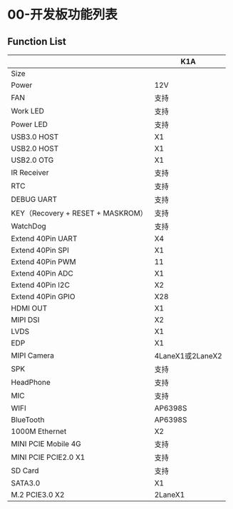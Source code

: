 # 00-开发板功能列表





## Function List

|                                   | K1A              |
| --------------------------------- | ---------------- |
| Size                              |                  |
| Power                             | 12V              |
| FAN                               | 支持             |
| Work LED                          | 支持             |
| Power LED                         | 支持             |
| USB3.0 HOST                       | X1               |
| USB2.0 HOST                       | X1               |
| USB2.0 OTG                        | X1               |
| IR Receiver                       | 支持             |
| RTC                               | 支持             |
| DEBUG UART                        | 支持             |
| KEY（Recovery + RESET + MASKROM） | 支持             |
| WatchDog                          | 支持             |
| Extend 40Pin UART                 | X4               |
| Extend 40Pin SPI                  | X1               |
| Extend 40Pin PWM                  | 11               |
| Extend 40Pin ADC                  | X1               |
| Extend 40Pin I2C                  | X2               |
| Extend 40Pin GPIO                 | X28              |
| HDMI OUT                          | X1               |
| MIPI DSI                          | X2               |
| LVDS                              | X1               |
| EDP                               | X1               |
| MIPI Camera                       | 4LaneX1或2LaneX2 |
| SPK                               | 支持             |
| HeadPhone                         | 支持             |
| MIC                               | 支持             |
| WIFI                              | AP6398S          |
| BlueTooth                         | AP6398S          |
| 1000M Ethernet                    | X2               |
| MINI PCIE Mobile 4G               | 支持             |
| MINI PCIE PCIE2.0 X1              | 支持             |
| SD Card                           | 支持             |
| SATA3.0                           | X1               |
| M.2 PCIE3.0 X2                    | 2LaneX1          |
